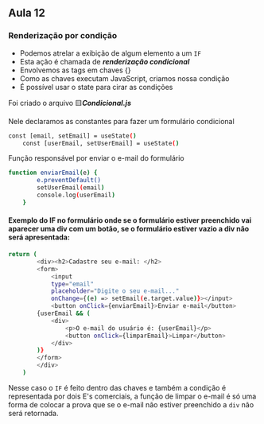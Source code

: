 ## Aula 12
### Renderização por condição
- Podemos atrelar a exibição de algum elemento a um ```IF```
- Esta ação é chamada de ***renderização condicional***
- Envolvemos as tags em chaves {}
- Como as chaves executam JavaScript, criamos nossa condição
- É possível usar o state para cirar as condições

Foi criado o arquivo 🟨***Condicional.js***


Nele declaramos as constantes para fazer um formulário condicional
```bash
const [email, setEmail] = useState()
    const [userEmail, setUserEmail] = useState()
```

Função responsável por enviar o e-mail do formulário
```bash
function enviarEmail(e) {
        e.preventDefault()
        setUserEmail(email)
        console.log(userEmail)
    }
```

#### Exemplo do IF no formulário onde se o formulário estiver preenchido vai aparecer uma div com um botão, se o formulário estiver vazio a div não será apresentada:

```bash
return (
        <div><h2>Cadastre seu e-mail: </h2>
        <form>
            <input 
            type="email" 
            placeholder="Digite o seu e-mail..."
            onChange={(e) => setEmail(e.target.value)}></input>
            <button onClick={enviarEmail}>Enviar e-mail</button>
        {userEmail && (
            <div>
                <p>O e-mail do usuário é: {userEmail}</p>
                <button onClick={limparEmail}>Limpar</button>
            </div>
        )}
        </form>
        </div>
    )
```

Nesse caso o ```IF``` é feito dentro das chaves e também a condição é representada por dois E's comerciais, a função de limpar o e-mail é só uma forma de colocar a prova que se o e-mail não estiver preenchido a ```div``` não será retornada.